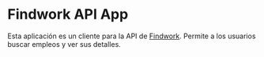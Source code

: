 # Findwork API App

Esta aplicación es un cliente para la API de [Findwork](https://findwork.dev/developers/). Permite a los usuarios buscar empleos y ver sus detalles.
